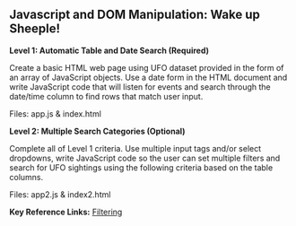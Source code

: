 ## Javascript and DOM Manipulation:  Wake up Sheeple!

**Level 1: Automatic Table and Date Search (Required)**

Create a basic HTML web page using UFO dataset provided in the form of an array of JavaScript objects. Use a date form in the HTML document and write JavaScript code that will listen for events and search through the date/time column to find rows that match user input.

Files:  app.js  &  index.html

**Level 2: Multiple Search Categories (Optional)**

Complete all of Level 1 criteria. Use multiple input tags and/or select dropdowns, write JavaScript code so the user can set multiple filters and search for UFO sightings using the following criteria based on the table columns.

Files: app2.js & index2.html

**Key Reference Links:**
[Filtering](https://www.d3-graph-gallery.com/graph/basic_datamanipulation.html#filtering)
